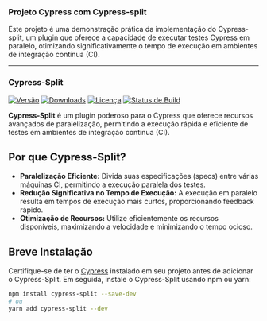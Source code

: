 ### Projeto Cypress com Cypress-split

Este projeto é uma demonstração prática da implementação do Cypress-split, um plugin que oferece a capacidade de executar testes Cypress em paralelo, otimizando significativamente o tempo de execução em ambientes de integração contínua (CI).

<hr>

### Cypress-Split

[![Versão](https://img.shields.io/npm/v/cypress-split.svg)](https://www.npmjs.com/package/cypress-split)
[![Downloads](https://img.shields.io/npm/dt/cypress-split.svg)](https://www.npmjs.com/package/cypress-split)
[![Licença](https://img.shields.io/npm/l/cypress-split.svg)](https://opensource.org/licenses/MIT)
[![Status de Build](https://travis-ci.com/username/repo.svg?branch=master)](https://travis-ci.com/username/repo)

**Cypress-Split** é um plugin poderoso para o Cypress que oferece recursos avançados de paralelização, permitindo a execução rápida e eficiente de testes em ambientes de integração contínua (CI).

## Por que Cypress-Split?

- **Paralelização Eficiente:** Divida suas especificações (specs) entre várias máquinas CI, permitindo a execução paralela dos testes.
- **Redução Significativa no Tempo de Execução:** A execução em paralelo resulta em tempos de execução mais curtos, proporcionando feedback rápido.
- **Otimização de Recursos:** Utilize eficientemente os recursos disponíveis, maximizando a velocidade e minimizando o tempo ocioso.

## Breve Instalação

Certifique-se de ter o [Cypress](https://www.npmjs.com/package/cypress) instalado em seu projeto antes de adicionar o Cypress-Split. Em seguida, instale o Cypress-Split usando npm ou yarn:

```bash
npm install cypress-split --save-dev
# ou
yarn add cypress-split --dev
